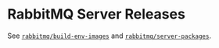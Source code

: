 # RabbitMQ Server Releases

See [`rabbitmq/build-env-images`](https://github.com/rabbitmq/build-env-images) and [`rabbitmq/server-packages`](https://github.com/rabbitmq/server-packages?tab=readme-ov-file).
